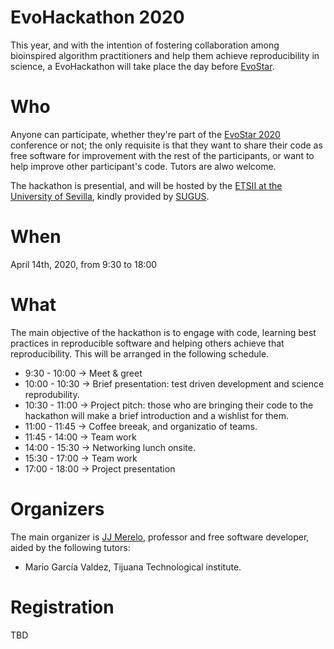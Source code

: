 # EvoHackathon 2020


This year, and with the intention of  fostering collaboration among
bioinspired algorithm practitioners and help them achieve
reproducibility in science, a EvoHackathon will take place the day
before [EvoStar](https://evostar.org). 

# Who

Anyone can participate, whether they're part of the [EvoStar
2020](http://www.evostar.org/2020/) conference or not; the only
requisite is that they want to share their code as free software for improvement with the rest of the participants, or want to help improve other participant's code. Tutors are alwo welcome.

The hackathon is presential, and will be hosted by the [ETSII at the University of Sevilla](https://www.informatica.us.es/), kindly provided by [SUGUS](https://sugus.eii.us.es/).

# When

April 14th, 2020, from 9:30 to 18:00

# What

The main objective of the hackathon is to engage with code, learning best practices in reproducible software and helping others achieve that reproducibility. This will be arranged in the following schedule.

* 9:30 - 10:00 → Meet & greet
* 10:00 - 10:30 → Brief presentation: test driven development and science reprodubility.
* 10:30 - 11:00 → Project pitch: those who are bringing their code to the hackathon will make a brief introduction and a wishlist for them.
* 11:00 - 11:45 → Coffee breeak, and organizatio of teams.
* 11:45 - 14:00 → Team work
* 14:00 - 15:30 → Networking lunch onsite.
* 15:30 - 17:00 → Team work
* 17:00 - 18:00 → Project presentation

# Organizers

The main organizer is [JJ Merelo](https://github.com/JJ), professor and free software developer, aided by the following tutors:

* Mario García Valdez, Tijuana Technological institute.

# Registration

TBD
